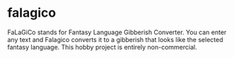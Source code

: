 # falagico
FaLaGiCo stands for Fantasy Language Gibberish Converter. You can enter any text and Falagico converts it to a gibberish that looks like the selected fantasy language. This hobby project is entirely non-commercial.
